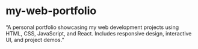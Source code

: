 # my-web-portfolio
“A personal portfolio showcasing my web development projects using HTML, CSS, JavaScript, and React. Includes responsive design, interactive UI, and project demos.”
